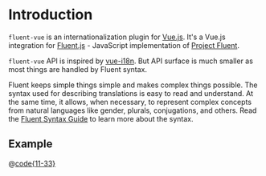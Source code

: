 # Introduction

`fluent-vue` is an internationalization plugin for [Vue.js](https://vuejs.org). It's a Vue.js integration for [Fluent.js](https://github.com/projectfluent/fluent.js) - JavaScript implementation of [Project Fluent](https://projectfluent.org).

`fluent-vue` API is inspired by [vue-i18n](https://kazupon.github.io/vue-i18n). But API surface is much smaller as most things are handled by Fluent syntax.

Fluent keeps simple things simple and makes complex things possible. The syntax used for describing translations is easy to read and understand. At the same time, it allows, when necessary, to represent complex concepts from natural languages like gender, plurals, conjugations, and others. Read the [Fluent Syntax Guide](https://www.projectfluent.org/fluent/guide/) to learn more about the syntax.

## Example

@[code{11-33}](./components/Simple.vue)

<simple-input />
